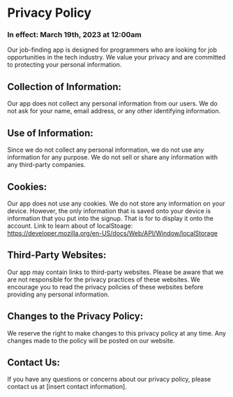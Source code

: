 # Privacy Policy

### In effect: March 19th, 2023 at 12:00am

Our job-finding app is designed for programmers who are looking for job opportunities in the tech industry. We value your privacy and are committed to protecting your personal information.

## Collection of Information:

Our app does not collect any personal information from our users. We do not ask for your name, email address, or any other identifying information.

## Use of Information:

Since we do not collect any personal information, we do not use any information for any purpose. We do not sell or share any information with any third-party companies.

## Cookies:

Our app does not use any cookies. We do not store any information on your device. However, the only information that is saved onto your device is information that you put into the signup. That is for to display it onto the account. Link to learn about of localStoage: https://developer.mozilla.org/en-US/docs/Web/API/Window/localStorage

## Third-Party Websites:

Our app may contain links to third-party websites. Please be aware that we are not responsible for the privacy practices of these websites. We encourage you to read the privacy policies of these websites before providing any personal information.

## Changes to the Privacy Policy:

We reserve the right to make changes to this privacy policy at any time. Any changes made to the policy will be posted on our website.

## Contact Us:

If you have any questions or concerns about our privacy policy, please contact us at [insert contact information].
